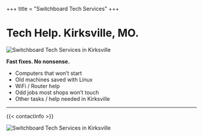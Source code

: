 +++
title = "Switchboard Tech Services"
+++


# Tech Help. Kirksville, MO.  

![Switchboard Tech Services in Kirksville](/images/theswitchboard.jpg "Switchboard Tech Services, Kirksville")

**Fast fixes. No nonsense.**  

- Computers that won’t start  
- Old machines saved with Linux  
- WiFi / Router help  
- Odd jobs most shops won’t touch  
- Other tasks / help needed in Kirksville

---

{{< contactinfo >}}

![Switchboard Tech Services in Kirksville](/images/theswitchboard.jpg "Switchboard Tech Services, Kirksville")
